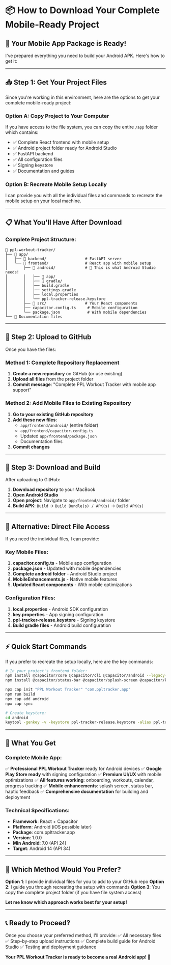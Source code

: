 # 📦 How to Download Your Complete Mobile-Ready Project

## 🎯 **Your Mobile App Package is Ready!**

I've prepared everything you need to build your Android APK. Here's how to get it:

---

## 📥 **Step 1: Get Your Project Files**

Since you're working in this environment, here are the options to get your complete mobile-ready project:

### **Option A: Copy Project to Your Computer**

If you have access to the file system, you can copy the entire `/app` folder which contains:
- ✅ Complete React frontend with mobile setup
- ✅ Android project folder ready for Android Studio  
- ✅ FastAPI backend
- ✅ All configuration files
- ✅ Signing keystore
- ✅ Documentation and guides

### **Option B: Recreate Mobile Setup Locally**

I can provide you with all the individual files and commands to recreate the mobile setup on your local machine.

---

## 📋 **What You'll Have After Download**

### **Complete Project Structure:**
```
📁 ppl-workout-tracker/
├── 📁 app/
│   ├── 📁 backend/                 # FastAPI server
│   └── 📁 frontend/                # React app with mobile setup
│       ├── 📁 android/             # 🎯 This is what Android Studio needs!
│       │   ├── 📁 app/
│       │   ├── 📁 gradle/  
│       │   ├── build.gradle
│       │   ├── settings.gradle
│       │   ├── local.properties
│       │   └── ppl-tracker-release.keystore
│       ├── 📁 src/                 # Your React components
│       ├── capacitor.config.ts     # Mobile configuration
│       └── package.json            # With mobile dependencies
└── 📄 Documentation files
```

---

## 🚀 **Step 2: Upload to GitHub**

Once you have the files:

### **Method 1: Complete Repository Replacement**
1. **Create a new repository** on GitHub (or use existing)
2. **Upload all files** from the project folder
3. **Commit message**: "Complete PPL Workout Tracker with mobile app support"

### **Method 2: Add Mobile Files to Existing Repository**
1. **Go to your existing GitHub repository**
2. **Add these new files**:
   - `app/frontend/android/` (entire folder)
   - `app/frontend/capacitor.config.ts`
   - Updated `app/frontend/package.json`
   - Documentation files
3. **Commit changes**

---

## 📱 **Step 3: Download and Build**

After uploading to GitHub:

1. **Download repository** to your MacBook
2. **Open Android Studio**
3. **Open project**: Navigate to `app/frontend/android/` folder
4. **Build APK**: `Build` → `Build Bundle(s) / APK(s)` → `Build APK(s)`

---

## 🎯 **Alternative: Direct File Access**

If you need the individual files, I can provide:

### **Key Mobile Files:**
1. **capacitor.config.ts** - Mobile app configuration
2. **package.json** - Updated with mobile dependencies
3. **Complete android folder** - Android Studio project
4. **MobileEnhancements.js** - Native mobile features
5. **Updated React components** - With mobile optimizations

### **Configuration Files:**
1. **local.properties** - Android SDK configuration
2. **key.properties** - App signing configuration  
3. **ppl-tracker-release.keystore** - Signing keystore
4. **Build gradle files** - Android build configuration

---

## ⚡ **Quick Start Commands**

If you prefer to recreate the setup locally, here are the key commands:

```bash
# In your project's frontend folder:
npm install @capacitor/core @capacitor/cli @capacitor/android --legacy-peer-deps
npm install @capacitor/status-bar @capacitor/splash-screen @capacitor/keyboard @capacitor/device @capacitor/network @capacitor/haptics --legacy-peer-deps

npx cap init "PPL Workout Tracker" "com.ppltracker.app"
npm run build
npx cap add android
npx cap sync

# Create keystore:
cd android
keytool -genkey -v -keystore ppl-tracker-release.keystore -alias ppl-tracker -keyalg RSA -keysize 2048 -validity 25000 -dname "CN=PPL Tracker" -storepass ppltracker123 -keypass ppltracker123
```

---

## 🎉 **What You Get**

### **Complete Mobile App:**
✅ **Professional PPL Workout Tracker** ready for Android devices
✅ **Google Play Store ready** with signing configuration
✅ **Premium UI/UX** with mobile optimizations
✅ **All features working**: onboarding, workouts, calendar, progress tracking
✅ **Mobile enhancements**: splash screen, status bar, haptic feedback
✅ **Comprehensive documentation** for building and deployment

### **Technical Specifications:**
- **Framework**: React + Capacitor
- **Platform**: Android (iOS possible later)
- **Package**: com.ppltracker.app
- **Version**: 1.0.0
- **Min Android**: 7.0 (API 24)
- **Target**: Android 14 (API 34)

---

## 🤔 **Which Method Would You Prefer?**

**Option 1**: I provide individual files for you to add to your GitHub repo
**Option 2**: I guide you through recreating the setup with commands
**Option 3**: You copy the complete project folder (if you have file system access)

**Let me know which approach works best for your setup!**

---

## 📞 **Ready to Proceed?**

Once you choose your preferred method, I'll provide:
✅ All necessary files
✅ Step-by-step upload instructions
✅ Complete build guide for Android Studio
✅ Testing and deployment guidance

**Your PPL Workout Tracker is ready to become a real Android app! 🚀**